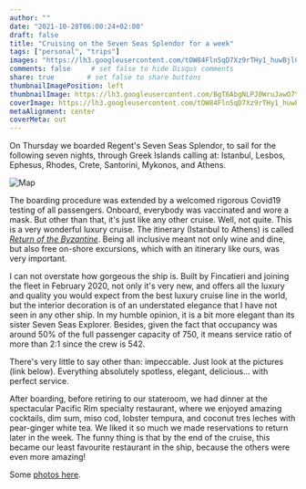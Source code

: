 ```yaml
---
author: ""
date: "2021-10-28T06:00:24+02:00"
draft: false
title: "Cruising on the Seven Seas Splendor for a week"
tags: ["personal", "trips"]
images: "https://lh3.googleusercontent.com/tOW84FlnSqD7Xz9rTHy1_huwBjlC8ZWXT4m0TyOzt0bZvWkYolz84Z-01PmmmjDrmML7v_fbF4ABFWdGcr4YrEt1U4rHQxdIpIf1s5vHuqZt48FBYUpYYZQoO_QyZtLzLkCySLa1Y6U=w1920-h1080"
comments: false     # set false to hide Disqus comments
share: true        # set false to share buttons
thumbnailImagePosition: left
thumbnailImage: https://lh3.googleusercontent.com/BgT6AbgNLPJ0WruJawO7YfNcUYF-JEugDE5YpGik8ZVi8_Xnwh5zYOhYIihggHu_O6jZvcQ-2XDLqSWNLNace0gZDJYCBwLSxQYz7RIU7jvhKiMnmCFxAIkNMqSnQDM7_v08shsJBmM=w1920-h1080
coverImage: https://lh3.googleusercontent.com/tOW84FlnSqD7Xz9rTHy1_huwBjlC8ZWXT4m0TyOzt0bZvWkYolz84Z-01PmmmjDrmML7v_fbF4ABFWdGcr4YrEt1U4rHQxdIpIf1s5vHuqZt48FBYUpYYZQoO_QyZtLzLkCySLa1Y6U=w1920-h1080
metaAlignment: center
coverMeta: out
---
```


On Thursday we boarded Regent's Seven Seas Splendor, to sail for the following seven nights, through Greek Islands calling at: Istanbul, Lesbos, Ephesus, Rhodes, Crete, Santorini, Mykonos, and Athens.

<!--more-->

![Map](https://deluxecruises.com/images/regent-seven-seas-splendor-cruises-SPL211028.jpg)

The boarding procedure was extended by a welcomed rigorous Covid19 testing of all passengers. Onboard, everybody was vaccinated and wore a mask. But other than that, it's just like any other cruise. Well, not quite. This is a very wonderful luxury cruise. The itinerary (Istanbul to Athens) is called *[Return of the Byzantine](https://www.rssc.com/cruises?pastVoyage=SPL211028)*. Being all inclusive meant not only wine and dine, but also free on-shore excursions, which with an itinerary like ours, was very important.

I can not overstate how gorgeous the ship is. Built by Fincatieri and joining the fleet in February 2020, not only it's very new, and offers all the luxury and quality you would expect from the best luxury cruise line in the world, but the interior decoration is of an understated elegance that I have not seen in any other ship. In my humble opinion, it is a bit more elegant than its sister Seven Seas Explorer. Besides, given the fact that occupancy was around 50% of the full passenger capacity of 750, it means service ratio of more than 2:1 since the crew is 542.

There's very little to say other than: impeccable. Just look at the pictures (link below). Everything absolutely spotless, elegant, delicious... with perfect service.

After boarding, before retiring to our stateroom, we had dinner at the spectacular Pacific Rim specialty restaurant, where we enjoyed amazing cocktails, dim sum, miso cod, lobster tempura, and coconut tres leches with pear-ginger white tea. We liked it so much we made reservations to return later in the week. The funny thing is that by the end of the cruise, this became our least favourite restaurant in the ship, because the others were even more amazing!

Some [photos here](https://photos.app.goo.gl/xYXCuP1h2iHovzEL8).
